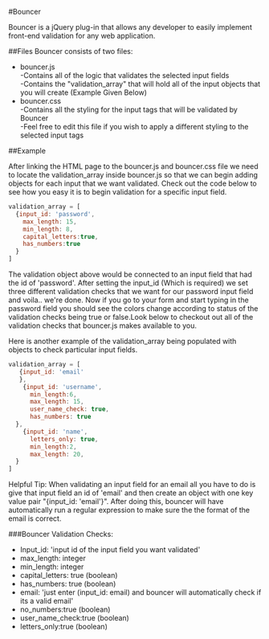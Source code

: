 #Bouncer

Bouncer is a jQuery plug-in that allows any developer to easily implement front-end validation for any web application.

##Files
Bouncer consists of two files:


  <ul>
      <li>bouncer.js</li>
      -Contains all of the logic that validates the selected input fields<br>
      -Contains the "validation_array" that will hold all of the input objects that you will create (Example Given Below)<br>
      <li>bouncer.css</li>
      -Contains all the styling for the input tags that will be validated by Bouncer<br>
      -Feel free to edit this file if you wish to apply a different styling to the selected input tags<br>
  </ul>
  
##Example

After linking the HTML page to the bouncer.js and bouncer.css file we need to locate the validation_array inside bouncer.js so that we can begin adding objects for each input that we want validated. Check out the code below to see how you easy it is to begin validation for a specific input field.

```javascript
validation_array = [
  {input_id: 'password',
    max_length: 15,
    min_length: 8,
    capital_letters:true,
    has_numbers:true
  }
]

```

The validation object above would be connected to an input field that had the id of 'password'. After setting the input_id (Which is required) we set three different validation checks that we want for our password input field and voila.. we're done. Now if you go to your form and start typing in the password field you should see the colors change according to status of the validation checks being true or false.Look below to checkout out all of the validation checks that bouncer.js makes available to you. 

Here is another example of the validation_array being populated with objects to check particular input fields.

```javascript
validation_array = [
   {input_id: 'email' 
   },
    {input_id: 'username',
      min_length:6,
      max_length: 15,
      user_name_check: true,
      has_numbers: true
  },
    {input_id: 'name',
      letters_only: true,
      min_length:2,
      max_length: 20,
  }
]

```
Helpful Tip: When validating an input field for an email all you have to do is give that input field an id of 'email' and then create an object with one key value pair "{input_id: 'email'}". After doing this, bouncer will have automatically run a regular expression to make sure the the format of the email is correct. 

###Bouncer Validation Checks:

<ul>
<li>Input_id: 'input id of the input field you want validated' </li>
<li>max_length: integer </li>
<li>min_length: integer</li>
<li>capital_letters: true (boolean)</li>
<li>has_numbers: true (boolean)</li>
<li>email: 'just enter (input_id: email) and bouncer will automatically check if its a valid email'</li>
<li>no_numbers:true (boolean)</li>
<li>user_name_check:true (boolean)</li>
<li>letters_only:true (boolean)</li>
</ul>


